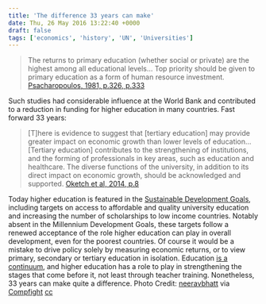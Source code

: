 ```yaml
---
title: 'The difference 33 years can make'
date: Thu, 26 May 2016 13:22:40 +0000
draft: false
tags: ['economics', 'history', 'UN', 'Universities']
---
```


> The returns to primary education (whether social or private) are the highest among all educational levels... Top priority should be given to primary education as a form of human resource investment. [Psacharopoulos, 1981, p.326, p.333](http://www-wds.worldbank.org/external/default/WDSContentServer/WDSP/IB/2005/10/14/000178830_98101903355433/Rendered/PDF/REP210000Retur0rnational0comparison.pdf)

Such studies had considerable influence at the World Bank and contributed to a reduction in funding for higher education in many countries. Fast forward 33 years:

> \[T\]here is evidence to suggest that \[tertiary education\] may provide greater impact on economic growth than lower levels of education... \[Tertiary education\] contributes to the strengthening of institutions, and the forming of professionals in key areas, such as education and healthcare. The diverse functions of the university, in addition to its direct impact on economic growth, should be acknowledged and supported. [Oketch et al, 2014, p.8](https://www.gov.uk/government/uploads/system/uploads/attachment_data/file/327901/Tertiary-education-2014-Oketch2.pdf)

Today higher education is featured in the [Sustainable Development Goals](https://sustainabledevelopment.un.org/sdg4), including targets on access to affordable and quality university education and increasing the number of scholarships to low income countries. Notably absent in the Millennium Development Goals, these targets follow a renewed acceptance of the role higher education can play in overall development, even for the poorest countries. Of course it would be a mistake to drive policy solely by measuring economic returns, or to view primary, secondary or tertiary education in isolation. Education [is a continuum](https://jcransom.com/2015/04/01/working-for-economic-transformation/), and higher education has a role to play in strengthening the stages that come before it, not least through teacher training. Nonetheless, 33 years can make quite a difference. Photo Credit: [neeravbhatt](https://www.flickr.com/photos/74601184@N00/27111776085/) via [Compfight](http://compfight.com) [cc](https://creativecommons.org/licenses/by-nc-sa/2.0/)